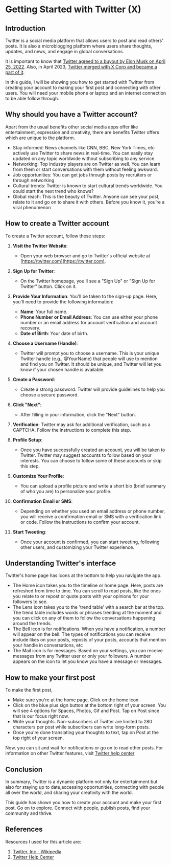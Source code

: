 # Getting Started with Twitter (X)

## Introduction
Twitter is a social media platform that allows users to post and read others' posts. It is also a microblogging platform where users share thoughts, updates, and news, and engage in global conversations. 

It is important to know that [Twitter agreed to a buyout by Elon Musk on April 25, 2022](https://www.nytimes.com/live/2022/04/25/business/elon-musk-twitter/musks-deal-for-twitter-is-worth-about-44-billion?smid=url-copy). Also, in April 2023, [Twitter merged with X Corp and became a part of it](https://www.nytimes.com/2022/10/28/technology/twitter-changes.html).

In this guide, I will be showing you how to get started with Twitter from creating your account to making your first post and connecting with other users. You will need your mobile phone or laptop and an internet connection to be able follow through.

## Why should you have a Twitter account?
Apart from the usual benefits other social media apps offer like entertainment, expression and creativity, there are benefits Twitter offers which are unique to the platform. 
-	Stay informed: News channels like CNN, BBC, New York Times, etc actively use Twitter to share news in real-time. You can easily stay updated on any topic worldwide without subscribing to any service.
-	Networking: Top industry players are on Twitter as well. You can learn from them or start conversations with them without feeling awkward. 
-	Job opportunities: You can get jobs through posts by recruiters or through networking
-	Cultural trends: Twitter is known to start cultural trends worldwide. You could start the next trend who knows?
-	Global reach: This is the beauty of Twitter. Anyone can see your post, relate to it and go on to share it with others. Before you know it, you’re a viral phenomenon

## How to create a Twitter account
To create a Twitter account, follow these steps:

1. **Visit the Twitter Website**:
   - Open your web browser and go to Twitter's official website at [https://twitter.com](https://twitter.com).

2. **Sign Up for Twitter**:
   - On the Twitter homepage, you'll see a "Sign Up" or "Sign Up for Twitter" button. Click on it.

3. **Provide Your Information**:
   You'll be taken to the sign-up page. Here, you'll need to provide the following information:
     - **Name**: Your full name.
     - **Phone Number or Email Address**: You can use either your phone number or an email address for account verification and account recovery.
     - **Date of Birth**: Your date of birth.

4. **Choose a Username (Handle)**:
   - Twitter will prompt you to choose a username. This is your unique Twitter handle (e.g., @YourName) that people will use to mention and find you on Twitter. It should be unique, and Twitter will let you know if your chosen handle is available.

5. **Create a Password**:
   - Create a strong password. Twitter will provide guidelines to help you choose a secure password.

6. **Click "Next"**:
   - After filling in your information, click the "Next" button.

7. **Verification**: Twitter may ask for additional verification, such as a CAPTCHA. Follow the instructions to complete this step.

8. **Profile Setup**:
   - Once you have successfully created an account, you will be taken to Twitter. Twitter may suggest accounts to follow based on your interests. You can choose to follow some of these accounts or skip this step.

9. **Customize Your Profile**:
   - You can upload a profile picture and write a short bio (brief summary of who you are) to personalize your profile.

10. **Confirmation Email or SMS**:
    - Depending on whether you used an email address or phone number, you will receive a confirmation email or SMS with a verification link or code. Follow the instructions to confirm your account.

11. **Start Tweeting**:
    - Once your account is confirmed, you can start tweeting, following other users, and customizing your Twitter experience.

## Understanding Twitter's interface
Twitter's home page has icons at the bottom to help you navigate the app.
- The Home icon takes you to the timeline or home page. Here, posts are refreshed from time to time. You can scroll to read posts, like the ones you relate to or repost or quote posts with your opinions for your followers to see.
- The Lens icon takes you to the 'trend table' with a search bar at the top. The trend table includes words or phrases trending at the moment and you can click on any of them to follow the conversations happening around the trends.
- The Bell icon is for notifications. When you have a notification, a number will appear on the bell. The types of notifications you can receive include likes on your posts, reposts of your posts, accounts that mention your handle in conversations, etc
- The Mail icon is for messages. Based on your settings, you can receive messages from any Twitter user or only your followers. A number appears on the icon to let you know you have a message or messages.

## How to make your first post
To make the first post, 
- Make sure you're at the home page. Click on the home icon.
- Click on the blue plus sign button at the bottom right of your screen. You will see 4 options for Spaces, Photos, Gif and Post. Tap on Post since that is our focus right now.
- Write your thoughts. Non-subscribers of Twitter are limited to 280 characters per post while subscribers can write long-form posts. 
- Once you're done translating your thoughts to text, tap on Post at the top right of your screen.

Now, you can sit and wait for notifications or go on to read other posts. For information on other Twitter features, visit [Twitter help center](https://help.twitter.com/en)

## Conclusion
In summary, Twitter is a dynamic platform not only for entertainment but also for staying up to date,accessing opportunities, connecting with people all over the world, and sharing your creativity with the world. 

This guide has shown you how to create your account and make your first post. Go on to explore. Connect with people, publish posts, find your community and thrive.

## References
Resources I used for this article are:
1. [Twitter, Inc - Wikipedia](https://en.wikipedia.org/wiki/Twitter,_Inc.)
2. [Twitter Help Center](https://help.twitter.com/en)




